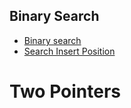 ## Binary Search

- [Binary search](https://github.com/medinafx/algorithms/blob/main/src/main/java/ni/com/fmedina/binarySearch/BinarySearch.java)
- [Search Insert Position](https://github.com/medinafx/algorithms/blob/main/src/main/java/ni/com/fmedina/binarySearch/SearchInsertPosition.java)

# Two Pointers